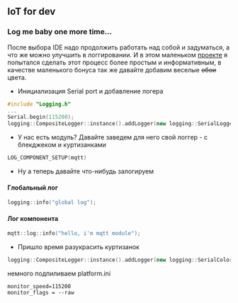 ## IoT for dev
### Log me baby one more time...
После выбора IDE надо продолжить работать над собой и задуматься, а что же можно улучшить в логгировании.
И в этом маленьком [проекте](https://github.com/darvik80/darvik80.github.io/tree/master/source/arduino-uno-logging) 
я попытался сделать этот процесс более простым и информативным, в качестве 
маленького бонуса так же давайте добавим веселые ~~обои~~ цвета.
<br>
* Инициализация Serial port и добавление логера
```cpp
#include "Logging.h"
...
Serial.begin(115200);
logging::CompositeLogger::instance().addLogger(new logging::SerialLogger());
```

* У нас есть модуль? Давайте заведем для него свой логгер - с блекджеком и куртизанками
```cpp
LOG_COMPONENT_SETUP(mqtt) 
```
* Ну а теперь давайте что-нибудь залогируем
#### Глобальный лог
```cpp
logging::info("global log"); 
```
#### Лог компонента
```cpp
mqtt::log::info("hello, i'm mqtt module"); 
```
* Пришло время разукрасить куртизанок
```cpp
logging::CompositeLogger::instance().addLogger(new logging::SerialColorLogger());
```
немного подпиливаем platform.ini
```properties
monitor_speed=115200
monitor_flags = --raw
```
